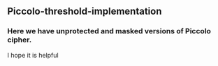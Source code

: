 ## Piccolo-threshold-implementation
### Here we have unprotected and masked versions of Piccolo cipher.
I hope it is helpful
